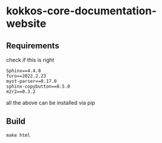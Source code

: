 # kokkos-core-documentation-website

## Requirements

check if this is right

```
Sphinx==4.4.0
furo==2022.2.23
myst-parser==0.17.0
sphinx-copybutton==0.5.0
m2r2==0.3.2
```

all the above can be installed via pip

## Build 

```
make html
```

